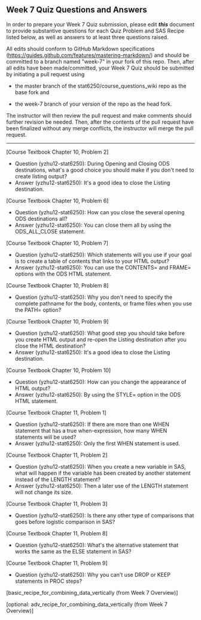 ## Week 7 Quiz Questions and Answers

In order to prepare your Week 7 Quiz submission, please edit ***this*** document to provide substantive questions for each Quiz Problem and SAS Recipe listed below, as well as answers to at least three questions raised.

All edits should conform to GitHub Markdown specifications (https://guides.github.com/features/mastering-markdown/) and should be committed to a branch named "week-7" in your fork of this repo. Then, after all edits have been made/committed, your Week 7 Quiz should be submitted by initiating a pull request using

- the master branch of the stat6250/course_questions_wiki repo as the base fork and

- the week-7 branch of your version of the repo as the head fork.

The instructor will then review the pull request and make comments should further revision be needed. Then, after the contents of the pull request have been finalized without any merge conflicts, the instructor will merge the pull request.

********************************************************************************



[Course Textbook Chapter 10, Problem 2]

- Question (yzhu12-stat6250): During Opening and Closing ODS destinations, what's a good choice you should make if you don't need to create listing output?
- Answer (yzhu12-stat6250): It's a good idea to close the Listing destination.

[Course Textbook Chapter 10, Problem 6]

- Question (yzhu12-stat6250): How can you close the several opening ODS destinations all?
- Answer (yzhu12-stat6250): You can close them all by using the ODS_ALL_CLOSE statement.

[Course Textbook Chapter 10, Problem 7]

- Question (yzhu12-stat6250): Which statements will you use if your goal is to create a table of contents that links to your HTML output?
- Answer (yzhu12-stat6250): You can use the CONTENTS= and FRAME= options with the ODS HTML statement.

[Course Textbook Chapter 10, Problem 8]

- Question (yzhu12-stat6250): Why you don't need to specify the complete pathname for the body, contents, or frame files when you use the PATH= option?

[Course Textbook Chapter 10, Problem 9]

- Question (yzhu12-stat6250): What good step you should take before you create HTML output and re-open the Listing destination after you close the HTML destination?
- Answer (yzhu12-stat6250): It's a good idea to close the Listing destination.

[Course Textbook Chapter 10, Problem 10]

- Question (yzhu12-stat6250): How can you change the appearance of HTML output?
- Answer (yzhu12-stat6250): By using the STYLE= option in the ODS HTML statement. 

[Course Textbook Chapter 11, Problem 1]

- Question (yzhu12-stat6250): If there are more than one WHEN statement that has a true when-expression, how many WHEN statements will be used?
- Answer (yzhu12-stat6250): Only the first WHEN statement is used.

[Course Textbook Chapter 11, Problem 2]

- Question (yzhu12-stat6250): When you create a new variable in SAS, what will happen if the variable has been created by another statement instead of the LENGTH statement?
- Answer (yzhu12-stat6250): Then a later use of the LENGTH statement will not change its size.

[Course Textbook Chapter 11, Problem 3]

- Question (yzhu12-stat6250): Is there any other type of comparisons that goes before logistic comparison in SAS?

[Course Textbook Chapter 11, Problem 8]

- Question (yzhu12-stat6250): What's the alternative statement that works the same as the ELSE statement in SAS?

[Course Textbook Chapter 11, Problem 9]

- Question (yzhu12-stat6250): Why you can't use DROP or KEEP statements in PROC steps?

[basic_recipe_for_combining_data_vertically (from Week 7 Overview)]



[optional: adv_recipe_for_combining_data_vertically (from Week 7 Overview)]


